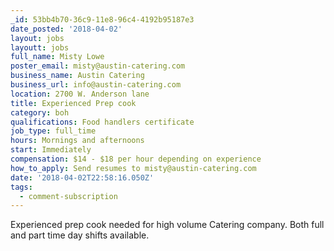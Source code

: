 ```yaml
---
_id: 53bb4b70-36c9-11e8-96c4-4192b95187e3
date_posted: '2018-04-02'
layout: jobs
layoutt: jobs
full_name: Misty Lowe
poster_email: misty@austin-catering.com
business_name: Austin Catering
business_url: info@austin-catering.com
location: 2700 W. Anderson lane
title: Experienced Prep cook
category: boh
qualifications: Food handlers certificate
job_type: full_time
hours: Mornings and afternoons
start: Immediately
compensation: $14 - $18 per hour depending on experience
how_to_apply: Send resumes to misty@austin-catering.com
date: '2018-04-02T22:58:16.050Z'
tags:
  - comment-subscription
---
```

Experienced prep cook needed for high volume Catering company. Both full and part time day shifts available.

